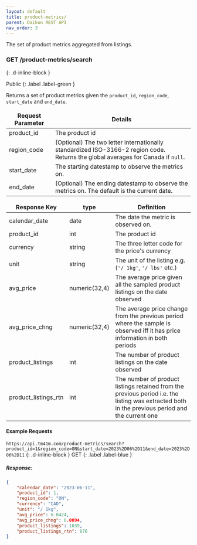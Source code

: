 ```yaml
---
layout: default
title: product-metrics/
parent: Daikon REST API
nav_order: 3
---
```


The set of product metrics aggregated from listings.

<style>
td, th {
   border: none!important;
}
</style>

### GET /product-metrics/search ###
{: .d-inline-block }

Public
{: .label .label-green }

Returns a set of product metrics given the `product_id`, `region_code`, `start_date` and `end_date`.

| Request Parameter      | Details |
| ----------- | ----------- |
| product_id      | The product id |
| region_code     | (Optional) The two letter internationally standardized ISO-3166-2 region code. Returns the global averages for Canada if `null`. | 
| start_date      | The starting datestamp to observe the metrics on. |
| end_date        | (Optional) The ending datestamp to observe the metrics on. The default is the current date. | 

| Response Key      | type | Definition |
| ----------- | ----------- |----------- |
| calendar_date      | date |The date the metric is observed on. |
| product_id      | int | The product id |
| currency      | string | The three letter code for the price's currency |
| unit      | string | The unit of the listing e.g. (`'/ 1kg'`, `'/ lbs'` etc.) |
| avg_price      | numeric(32,4) | The average price given all the sampled product listings on the date observed |
| avg_price_chng      | numeric(32,4) | The average price change from the previous period where the sample is observed iff it has price information in both periods |
| product_listings      | int | The number of product listings on the date observed |
| product_listings_rtn | int | The number of product listings retained from the previous period i.e. the listing was extracted both in the previous period and the current one |

#### Example Requests ####
`https://api.tm41m.com/product-metrics/search?product_id=1&region_code=ON&start_date=2023%2D06%2D11&end_date=2023%2D06%2D11`
{: .d-inline-block }
GET
{: .label .label-blue }

##### Response: #####

```json
{
    "calendar_date": "2023-06-11",
    "product_id": 1,
    "region_code": "ON",
    "currency": "CAD",
    "unit": "/ 1kg",
    "avg_price": 6.0424,
    "avg_price_chng": 0.0094,
    "product_listings": 1039,
    "product_listings_rtn": 876
}
```
